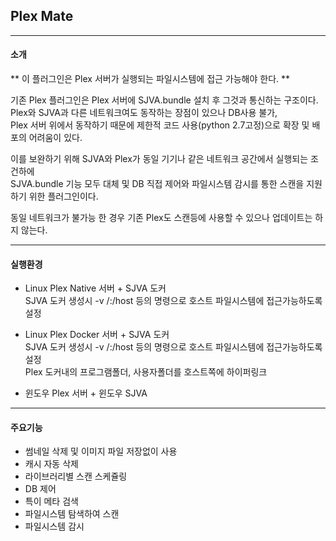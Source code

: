## Plex Mate
----

#### 소개

** 이 플러그인은 Plex 서버가 실행되는 파일시스템에 접근 가능해야 한다. **

기존 Plex 플러그인은 Plex 서버에 SJVA.bundle 설치 후 그것과 통신하는 구조이다.  
Plex와 SJVA과 다른 네트워크여도 동작하는 장점이 있으나 DB사용 불가,   
Plex 서버 위에서 동작하기 때문에 제한적 코드 사용(python 2.7고정)으로 확장 및 배포의 어려움이 있다. 

이를 보완하기 위해 SJVA와 Plex가 동일 기기나 같은 네트워크 공간에서 실행되는 조건하에   
SJVA.bundle 기능 모두 대체 및 DB 직접 제어와 파일시스템 감시를 통한 스캔을 지원하기 위한 플러그인이다.

동일 네트워크가 불가능 한 경우 기존 Plex도 스캔등에 사용할 수 있으나 업데이트는 하지 않는다.

----

#### 실행환경
  
  * Linux Plex Native 서버 + SJVA 도커   
    SJVA 도커 생성시 -v /:/host 등의 명령으로 호스트 파일시스템에 접근가능하도록 설정

  * Linux Plex Docker 서버 + SJVA 도커   
    SJVA 도커 생성시 -v /:/host 등의 명령으로 호스트 파일시스템에 접근가능하도록 설정   
    Plex 도커내의 프로그램폴더, 사용자폴더를 호스트쪽에 하이퍼링크   

  * 윈도우 Plex 서버 + 윈도우 SJVA 


----

#### 주요기능

  * 썸네일 삭제 및 이미지 파일 저장없이 사용
  * 캐시 자동 삭제
  * 라이브러리별 스캔 스케쥴링
  * DB 제어
  * 특이 메타 검색
  * 파일시스템 탐색하여 스캔
  * 파일시스템 감시

